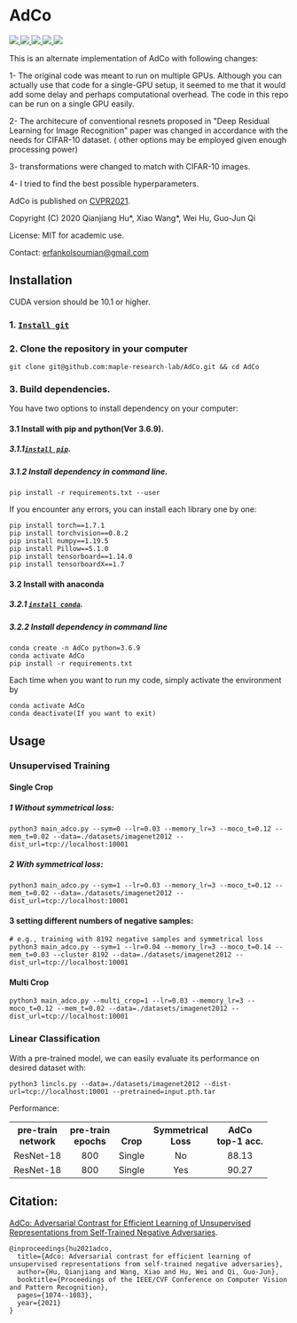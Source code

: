 # AdCo
<a href="https://github.com/marktext/marktext/releases/latest">
   <img src="https://img.shields.io/badge/AdCo-v1.0.0-green">
   <img src="https://img.shields.io/badge/platform-Linux%20%7C%20Mac%20-green">
   <img src="https://img.shields.io/badge/Language-python3-green">
   <img src="https://img.shields.io/badge/dependencies-tested-green">
   <img src="https://img.shields.io/badge/licence-GNU-green">
</a>   

This is an alternate implementation of AdCo with following changes:

1- The original code was meant to run on multiple GPUs. Although you can actually use that code for a single-GPU setup, it seemed to me that it would add some delay and perhaps computational overhead. The code in this repo can be run on a single GPU easily.

2- The architecure of conventional resnets proposed in "Deep Residual Learning for Image Recognition" paper was changed in accordance with the needs for 
   CIFAR-10 dataset. ( other options may be employed given enough processing power)

3- transformations were changed to match with CIFAR-10 images.

4- I tried to find the best possible hyperparameters.
  

AdCo is published on [CVPR2021](https://openaccess.thecvf.com/content/CVPR2021/html/Hu_AdCo_Adversarial_Contrast_for_Efficient_Learning_of_Unsupervised_Representations_From_CVPR_2021_paper.html).

Copyright (C) 2020 Qianjiang Hu*, Xiao Wang*, Wei Hu, Guo-Jun Qi

License: MIT for academic use.

Contact: erfankolsoumian@gmail.com






## Installation  
CUDA version should be 10.1 or higher. 
### 1. [`Install git`](https://git-scm.com/book/en/v2/Getting-Started-Installing-Git) 
### 2. Clone the repository in your computer 
```
git clone git@github.com:maple-research-lab/AdCo.git && cd AdCo
```

### 3. Build dependencies.   
You have two options to install dependency on your computer:
#### 3.1 Install with pip and python(Ver 3.6.9).
##### 3.1.1[`install pip`](https://pip.pypa.io/en/stable/installing/).
##### 3.1.2  Install dependency in command line.
```
pip install -r requirements.txt --user
```
If you encounter any errors, you can install each library one by one:
```
pip install torch==1.7.1
pip install torchvision==0.8.2
pip install numpy==1.19.5
pip install Pillow==5.1.0
pip install tensorboard==1.14.0
pip install tensorboardX==1.7
```

#### 3.2 Install with anaconda
##### 3.2.1 [`install conda`](https://docs.conda.io/projects/conda/en/latest/user-guide/install/macos.html). 
##### 3.2.2 Install dependency in command line
```
conda create -n AdCo python=3.6.9
conda activate AdCo
pip install -r requirements.txt 
```
Each time when you want to run my code, simply activate the environment by
```
conda activate AdCo
conda deactivate(If you want to exit) 
```



## Usage

### Unsupervised Training
#### Single Crop
##### 1 Without symmetrical loss:
```
python3 main_adco.py --sym=0 --lr=0.03 --memory_lr=3 --moco_t=0.12 --mem_t=0.02 --data=./datasets/imagenet2012 --dist_url=tcp://localhost:10001 
```
##### 2 With symmetrical loss:
```
python3 main_adco.py --sym=1 --lr=0.03 --memory_lr=3 --moco_t=0.12 --mem_t=0.02 --data=./datasets/imagenet2012 --dist_url=tcp://localhost:10001
```
#### 3 setting different numbers of negative samples:
```
# e.g., training with 8192 negative samples and symmetrical loss
python3 main_adco.py --sym=1 --lr=0.04 --memory_lr=3 --moco_t=0.14 --mem_t=0.03 --cluster 8192 --data=./datasets/imagenet2012 --dist_url=tcp://localhost:10001
```

#### Multi Crop
```
python3 main_adco.py --multi_crop=1 --lr=0.03 --memory_lr=3 --moco_t=0.12 --mem_t=0.02 --data=./datasets/imagenet2012 --dist_url=tcp://localhost:10001
```





### Linear Classification
With a pre-trained model, we can easily evaluate its performance on desired dataset with:
```
python3 lincls.py --data=./datasets/imagenet2012 --dist-url=tcp://localhost:10001 --pretrained=input.pth.tar
```

Performance:
<table><tbody>
<!-- START TABLE -->
<!-- TABLE HEADER -->
<th valign="bottom">pre-train<br/>network</th>
<th valign="bottom">pre-train<br/>epochs</th>
<th valign="bottom">Crop</th>
<th valign="bottom">Symmetrical<br/>Loss</th>
<th valign="bottom">AdCo<br/>top-1 acc.</th>
<!-- TABLE BODY -->
<tr><td align="left">ResNet-18</td>
<td align="center">800</td>
<td align="center">Single</td>
<td align="center">No</td>
<td align="center">88.13</td>

<tr><td align="left">ResNet-18</td>
<td align="center">800</td>
<td align="center">Single</td>
<td align="center">Yes</td>
<td align="center">90.27</td>



</tr>
</tbody></table>




## Citation:
[AdCo: Adversarial Contrast for Efficient Learning of Unsupervised Representations from Self-Trained Negative Adversaries](https://arxiv.org/pdf/2011.08435.pdf).  
```
@inproceedings{hu2021adco,
  title={Adco: Adversarial contrast for efficient learning of unsupervised representations from self-trained negative adversaries},
  author={Hu, Qianjiang and Wang, Xiao and Hu, Wei and Qi, Guo-Jun},
  booktitle={Proceedings of the IEEE/CVF Conference on Computer Vision and Pattern Recognition},
  pages={1074--1083},
  year={2021}
}
```

